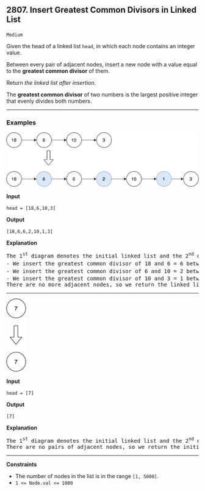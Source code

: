 
## 2807. Insert Greatest Common Divisors in Linked List

`Medium`

<p>Given the head of a linked list <code>head</code>, in which each node contains an integer value.</p>

<p>Between every pair of adjacent nodes, insert a new node with a value equal to the <strong>greatest common divisor</strong> of them.</p>

<p>Return <em>the linked list after insertion</em>.</p>

<p>The <strong>greatest common divisor</strong> of two numbers is the largest positive integer that evenly divides both numbers.</p>

---

### Examples

![](ex1_copy.png)

**Input**
```
head = [18,6,10,3]
```

**Output**
```
[18,6,6,2,10,1,3]
```

**Explanation**
<pre>
The 1<sup>st</sup> diagram denotes the initial linked list and the 2<sup>nd</sup> diagram denotes the linked list after inserting the new nodes (nodes in blue are the inserted nodes).
- We insert the greatest common divisor of 18 and 6 = 6 between the 1<sup>st</sup> and the 2<sup>nd</sup> nodes.
- We insert the greatest common divisor of 6 and 10 = 2 between the 2<sup>nd</sup> and the 3<sup>rd</sup> nodes.
- We insert the greatest common divisor of 10 and 3 = 1 between the 3<sup>rd</sup> and the 4<sup>th</sup> nodes.
There are no more adjacent nodes, so we return the linked list.
</pre>

---

![](ex2_copy1.png)

**Input**
```
head = [7]
```

**Output**
```
[7]
```

**Explanation**
<pre>
The 1<sup>st</sup> diagram denotes the initial linked list and the 2<sup>nd</sup> diagram denotes the linked list after inserting the new nodes.
There are no pairs of adjacent nodes, so we return the initial linked list.
</pre>

---

**Constraints**

- The number of nodes in the list is in the range `[1, 5000]`.
- `1 <= Node.val <= 1000`